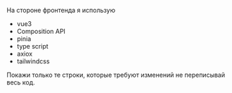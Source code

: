 На стороне фронтенда я использую 
- vue3
- Composition API
- pinia
- type script
- axiox
- tailwindcss


Покажи только те строки, которые требуют изменений не переписывай весь код.